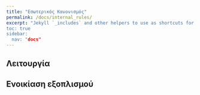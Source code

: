 ```yaml
---
title: "Εσωτερικός Κανονισμός"
permalink: /docs/internal_rules/
excerpt: "Jekyll `_includes` and other helpers to use as shortcuts for creating archives, 
toc: true
sidebar: 
  nav: "docs"
---
```


## Λειτουργία

## Ενοικίαση εξοπλισμού